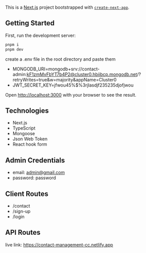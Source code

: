 This is a [Next.js](https://nextjs.org/) project bootstrapped with [`create-next-app`](https://github.com/vercel/next.js/tree/canary/packages/create-next-app).

## Getting Started

First, run the development server:

```bash
pnpm i
pnpm dev
```

create a .env file in the root directory and paste them

- MONGODB_URI=mongodb+srv://contact-admin:kF1zmMvFbYT7b4P2@cluster0.hbiibcp.mongodb.net/?retryWrites=true&w=majority&appName=Cluster0
- JWT_SECRET_KEY=jfwou45%$%3rjlasdjf235235djofjwou

Open [http://localhost:3000](http://localhost:3000) with your browser to see the result.

## Technologies

- Next.js
- TypeScript
- Mongoose
- Json Web Token
- React hook form

## Admin Credentials

- email: admin@gmail.com
- password: password

## Client Routes

- /contact
- /sign-up
- /login

## API Routes

live link: https://contact-management-cc.netlify.app
